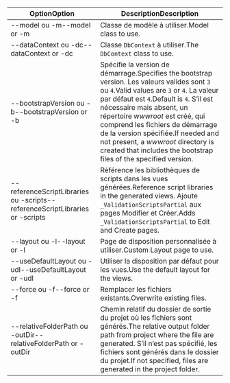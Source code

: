 <!-- Options common to Razor Pages and Controller -->
| <span data-ttu-id="86314-101">Option</span><span class="sxs-lookup"><span data-stu-id="86314-101">Option</span></span>               | <span data-ttu-id="86314-102">Description</span><span class="sxs-lookup"><span data-stu-id="86314-102">Description</span></span>|
| ----------------- | ------------ |
| <span data-ttu-id="86314-103">--model ou -m</span><span class="sxs-lookup"><span data-stu-id="86314-103">--model or -m</span></span>  | <span data-ttu-id="86314-104">Classe de modèle à utiliser.</span><span class="sxs-lookup"><span data-stu-id="86314-104">Model class to use.</span></span> |
| <span data-ttu-id="86314-105">--dataContext ou -dc</span><span class="sxs-lookup"><span data-stu-id="86314-105">--dataContext or -dc</span></span>  | <span data-ttu-id="86314-106">Classe `DbContext` à utiliser.</span><span class="sxs-lookup"><span data-stu-id="86314-106">The `DbContext` class to use.</span></span> |
| <span data-ttu-id="86314-107">--bootstrapVersion ou -b</span><span class="sxs-lookup"><span data-stu-id="86314-107">--bootstrapVersion or -b</span></span>  | <span data-ttu-id="86314-108">Spécifie la version de démarrage.</span><span class="sxs-lookup"><span data-stu-id="86314-108">Specifies the bootstrap version.</span></span> <span data-ttu-id="86314-109">Les valeurs valides sont `3` ou `4`.</span><span class="sxs-lookup"><span data-stu-id="86314-109">Valid values are `3` or `4`.</span></span> <span data-ttu-id="86314-110">La valeur par défaut est `4`.</span><span class="sxs-lookup"><span data-stu-id="86314-110">Default is `4`.</span></span> <span data-ttu-id="86314-111">S’il est nécessaire mais absent, un répertoire *wwwroot* est créé, qui comprend les fichiers de démarrage de la version spécifiée.</span><span class="sxs-lookup"><span data-stu-id="86314-111">If needed and not present, a *wwwroot* directory is created that includes the bootstrap files of the specified version.</span></span> |
| <span data-ttu-id="86314-112">--referenceScriptLibraries ou -scripts</span><span class="sxs-lookup"><span data-stu-id="86314-112">--referenceScriptLibraries or -scripts</span></span> |  <span data-ttu-id="86314-113">Référence les bibliothèques de scripts dans les vues générées.</span><span class="sxs-lookup"><span data-stu-id="86314-113">Reference script libraries in the generated views.</span></span> <span data-ttu-id="86314-114">Ajoute `_ValidationScriptsPartial` aux pages Modifier et Créer.</span><span class="sxs-lookup"><span data-stu-id="86314-114">Adds `_ValidationScriptsPartial` to Edit and Create pages.</span></span> |
| <span data-ttu-id="86314-115">--layout ou -l</span><span class="sxs-lookup"><span data-stu-id="86314-115">--layout or -l</span></span> | <span data-ttu-id="86314-116">Page de disposition personnalisée à utiliser.</span><span class="sxs-lookup"><span data-stu-id="86314-116">Custom Layout page to use.</span></span> |
| <span data-ttu-id="86314-117">--useDefaultLayout ou -udl</span><span class="sxs-lookup"><span data-stu-id="86314-117">--useDefaultLayout or -udl</span></span> | <span data-ttu-id="86314-118">Utiliser la disposition par défaut pour les vues.</span><span class="sxs-lookup"><span data-stu-id="86314-118">Use the default layout for the views.</span></span> |
| <span data-ttu-id="86314-119">--force ou -f</span><span class="sxs-lookup"><span data-stu-id="86314-119">--force or -f</span></span> | <span data-ttu-id="86314-120">Remplacer les fichiers existants.</span><span class="sxs-lookup"><span data-stu-id="86314-120">Overwrite existing files.</span></span> |
| <span data-ttu-id="86314-121">--relativeFolderPath ou -outDir</span><span class="sxs-lookup"><span data-stu-id="86314-121">--relativeFolderPath or -outDir</span></span> | <span data-ttu-id="86314-122">Chemin relatif du dossier de sortie du projet où les fichiers sont générés.</span><span class="sxs-lookup"><span data-stu-id="86314-122">The relative output folder path from project where the file are generated.</span></span> <span data-ttu-id="86314-123">S’il n’est pas spécifié, les fichiers sont générés dans le dossier du projet.</span><span class="sxs-lookup"><span data-stu-id="86314-123">If not specified, files are generated in the project folder.</span></span> |